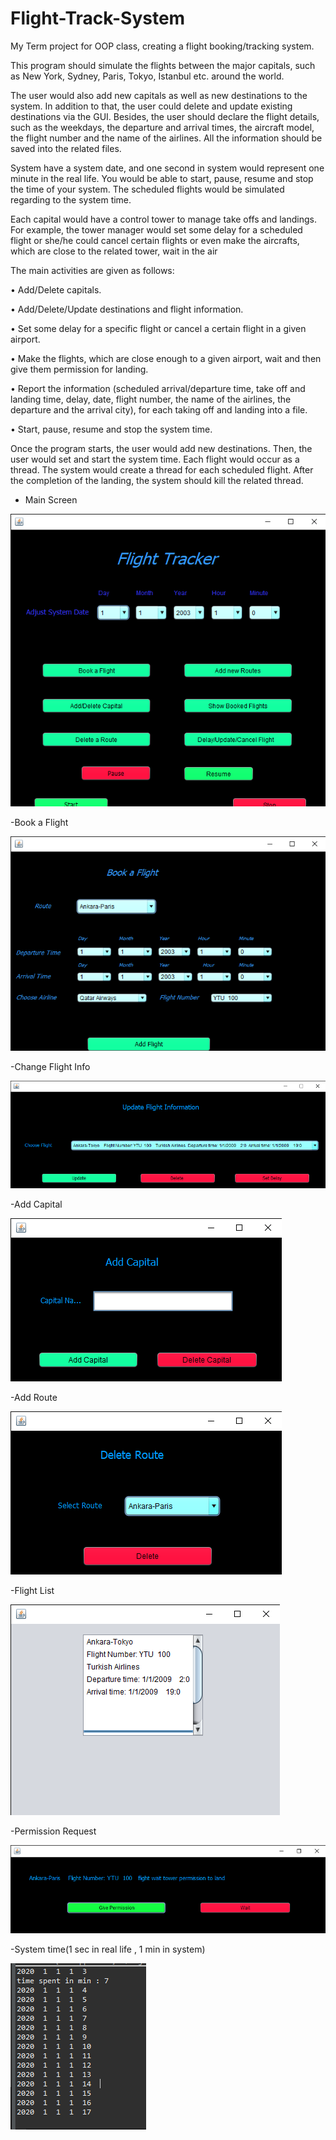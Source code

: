 # Flight-Track-System
My Term project for OOP class, creating a flight booking/tracking system.

This program should simulate the flights between the major capitals, such as New York, Sydney, Paris, Tokyo, Istanbul etc. around the world. 


The user would also add new capitals as well as new destinations to the system. In addition to that, the user could delete and update existing destinations via the GUI. Besides, the user should declare the flight details, such as the weekdays, the departure and arrival times, the aircraft model, the flight number and the name of the airlines. All the information should be saved into the related files. 

System have a system date, and one second in system would represent one minute in the real life. You would be able to start, pause, resume and stop the time of your system. The scheduled flights would be simulated regarding to the system time.

Each capital would have a control tower to manage take offs and landings. For example, the tower manager would set some delay for a scheduled flight or she/he could cancel certain flights or even make the aircrafts, which are close to the related tower, wait in the air


The main activities are given as follows:

•	Add/Delete capitals.

•	Add/Delete/Update destinations and flight information.

•	Set some delay for a specific flight or cancel a certain flight in a given airport.

•	Make the flights, which are close enough to a given airport, wait and then give them permission for landing.

•	Report the information (scheduled arrival/departure time, take off and landing time, delay, date, flight number, the name of the airlines, the departure and the arrival city), for each taking off and landing into a file.

•	Start, pause, resume and stop the system time.


Once the program starts, the user would add new destinations. Then, the user would set and start the system time. Each flight would occur as a thread. The system would create a thread for each scheduled flight. After the completion of the landing, the system should kill the related thread. 

- Main Screen

![](images/main.png)



-Book a Flight

![](images/book.png)


-Change Flight Info

![](images/update.png)


-Add Capital

![](images/add_c.png)


-Add Route

![](images/add_r.png)


-Flight List

![](images/list.png)



-Permission Request


![](images/per.png)



-System time(1 sec in real life , 1 min in system)

![](images/time.png)
